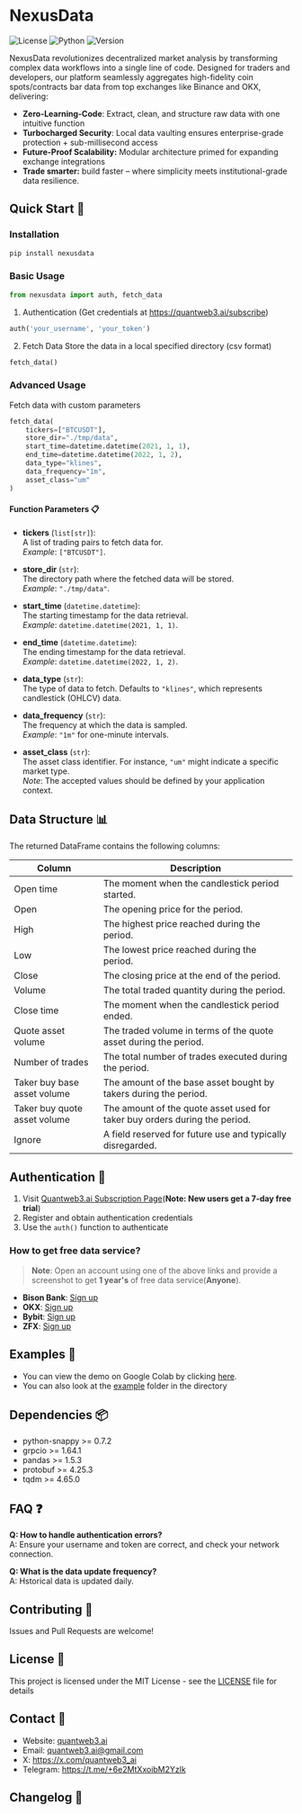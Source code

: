 # NexusData

![License](https://img.shields.io/badge/license-MIT-blue.svg)
![Python](https://img.shields.io/badge/python-3.8%2B-blue)
![Version](https://img.shields.io/badge/version-1.0.7-green)

NexusData revolutionizes decentralized market analysis by transforming complex data workflows into a single line of code. Designed for traders and developers, our platform seamlessly aggregates high-fidelity coin spots/contracts bar data from top exchanges like Binance and OKX, delivering:

- **Zero-Learning-Code**: Extract, clean, and structure raw data with one intuitive function
- **Turbocharged Security**: Local data vaulting ensures enterprise-grade protection + sub-millisecond access
- **Future-Proof Scalability:** Modular architecture primed for expanding exchange integrations 
- **Trade smarter:** build faster – where simplicity meets institutional-grade data resilience.

## Quick Start 🚀

### Installation

``` bash
pip install nexusdata
```

### Basic Usage

``` python
from nexusdata import auth, fetch_data
```

1. Authentication (Get credentials at https://quantweb3.ai/subscribe)

``` python
auth('your_username', 'your_token')
```

2. Fetch Data
Store the data in a local specified directory (csv format)
``` python
fetch_data()
```
### Advanced Usage

Fetch data with custom parameters

``` python 
fetch_data(
    tickers=["BTCUSDT"],
    store_dir="./tmp/data",
    start_time=datetime.datetime(2021, 1, 1),
    end_time=datetime.datetime(2022, 1, 2),
    data_type="klines",
    data_frequency="1m",
    asset_class="um"
)
```

#### Function Parameters 📋

- **tickers** (`list[str]`):  
  A list of trading pairs to fetch data for.  
  _Example_: `["BTCUSDT"]`.

- **store_dir** (`str`):  
  The directory path where the fetched data will be stored.  
  _Example_: `"./tmp/data"`.

- **start_time** (`datetime.datetime`):  
  The starting timestamp for the data retrieval.  
  _Example_: `datetime.datetime(2021, 1, 1)`.

- **end_time** (`datetime.datetime`):  
  The ending timestamp for the data retrieval.  
  _Example_: `datetime.datetime(2022, 1, 2)`.

- **data_type** (`str`):  
  The type of data to fetch. Defaults to `"klines"`, which represents candlestick (OHLCV) data.

- **data_frequency** (`str`):  
  The frequency at which the data is sampled.  
  _Example_: `"1m"` for one-minute intervals.

- **asset_class** (`str`):  
  The asset class identifier. For instance, `"um"` might indicate a specific market type.  
  _Note_: The accepted values should be defined by your application context.

## Data Structure 📊

The returned DataFrame contains the following columns:

| Column                        | Description                                                                 |
|-------------------------------|-----------------------------------------------------------------------------|
| Open time                     | The moment when the candlestick period started.                           |
| Open                          | The opening price for the period.                                          |
| High                          | The highest price reached during the period.                               |
| Low                           | The lowest price reached during the period.                                |
| Close                         | The closing price at the end of the period.                                |
| Volume                        | The total traded quantity during the period.                               |
| Close time                    | The moment when the candlestick period ended.                              |
| Quote asset volume            | The traded volume in terms of the quote asset during the period.           |
| Number of trades              | The total number of trades executed during the period.                     |
| Taker buy base asset volume   | The amount of the base asset bought by takers during the period.             |
| Taker buy quote asset volume  | The amount of the quote asset used for taker buy orders during the period.   |
| Ignore                        | A field reserved for future use and typically disregarded.                 |

## Authentication 🔑

1. Visit [Quantweb3.ai Subscription Page](https://quantweb3.ai/subscribe)(**Note: New users get a 7-day free trial**)
2. Register and obtain authentication credentials
3. Use the `auth()` function to authenticate

### How to get free data service?

> **Note**: Open an account using one of the above links and provide a screenshot to get **1 year's** of free data service(**Anyone**).

- **Bison Bank**: [Sign up](https://m.bison.com/#/register?invitationCode=1002)
- **OKX**: [Sign up](http://www.okx.com/join/80353297)
- **Bybit**: [Sign up](https://partner.bybit.com/b/90899)
- **ZFX**: [Sign up](https://zfx.link/46dFByp)

## Examples 📝
* You can view the demo on Google Colab by
clicking [here](https://colab.research.google.com/drive/1GiC43LmyWGk3S2xCmvLlGzW_1GrMgGyD?usp=sharing).
* You can also look at the [example](./example) folder in the directory

## Dependencies 📦

- python-snappy >= 0.7.2
- grpcio >= 1.64.1
- pandas >= 1.5.3
- protobuf >= 4.25.3
- tqdm >= 4.65.0

## FAQ ❓

**Q: How to handle authentication errors?**  
A: Ensure your username and token are correct, and check your network connection.

**Q: What is the data update frequency?**  
A: Hstorical data is updated daily.

## Contributing 🤝

Issues and Pull Requests are welcome!

## License 📄

This project is licensed under the MIT License - see the [LICENSE](LICENSE) file for details

## Contact 📧

- Website: [quantweb3.ai](https://quantweb3.ai)
- Email: quantweb3.ai@gmail.com
- X: https://x.com/quantweb3_ai
- Telegram: https://t.me/+6e2MtXxoibM2Yzlk

## Changelog 📝

